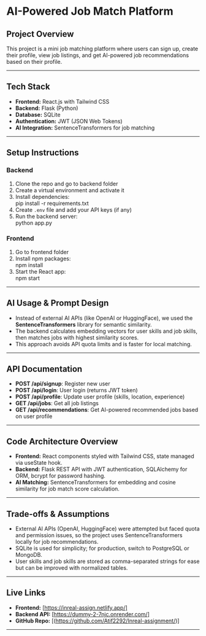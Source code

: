 # AI-Powered Job Match Platform

## Project Overview
This project is a mini job matching platform where users can sign up, create their profile, view job listings, and get AI-powered job recommendations based on their profile.

---

## Tech Stack

- **Frontend:** React.js with Tailwind CSS  
- **Backend:** Flask (Python)  
- **Database:** SQLite  
- **Authentication:** JWT (JSON Web Tokens)  
- **AI Integration:** SentenceTransformers for job matching

---

## Setup Instructions

### Backend

1. Clone the repo and go to backend folder  
2. Create a virtual environment and activate it  
3. Install dependencies:  
pip install -r requirements.txt
4. Create `.env` file and add your API keys (if any)  
5. Run the backend server:  
python app.py

### Frontend

1. Go to frontend folder  
2. Install npm packages:  
npm install
3. Start the React app:  
npm start

---

## AI Usage & Prompt Design

- Instead of external AI APIs (like OpenAI or HuggingFace), we used the **SentenceTransformers** library for semantic similarity.  
- The backend calculates embedding vectors for user skills and job skills, then matches jobs with highest similarity scores.  
- This approach avoids API quota limits and is faster for local matching.  

---

## API Documentation

- **POST /api/signup**: Register new user  
- **POST /api/login**: User login (returns JWT token)  
- **POST /api/profile**: Update user profile (skills, location, experience)  
- **GET /api/jobs**: Get all job listings  
- **GET /api/recommendations**: Get AI-powered recommended jobs based on user profile

---

## Code Architecture Overview

- **Frontend:** React components styled with Tailwind CSS, state managed via useState hook.  
- **Backend:** Flask REST API with JWT authentication, SQLAlchemy for ORM, bcrypt for password hashing.  
- **AI Matching:** SentenceTransformers for embedding and cosine similarity for job match score calculation.

---

## Trade-offs & Assumptions

- External AI APIs (OpenAI, HuggingFace) were attempted but faced quota and permission issues, so the project uses SentenceTransformers locally for job recommendations.  
- SQLite is used for simplicity; for production, switch to PostgreSQL or MongoDB.  
- User skills and job skills are stored as comma-separated strings for ease but can be improved with normalized tables.

---

## Live Links

- **Frontend:** [https://inreal-assign.netlify.app/]  
- **Backend API:** [https://dummy-2-7njc.onrender.com/]  
- **GitHub Repo:** [(https://github.com/Atif2292/Inreal-assignment/)]

---

